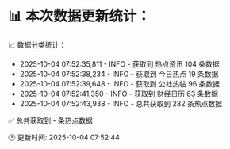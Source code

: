 📊 本次数据更新统计：
==========================

📈 数据分类统计：
- 2025-10-04 07:52:35,811 - INFO - 获取到 热点资讯 104 条数据
- 2025-10-04 07:52:38,234 - INFO - 获取到 今日热点 19 条数据
- 2025-10-04 07:52:39,648 - INFO - 获取到 公社热帖 96 条数据
- 2025-10-04 07:52:41,350 - INFO - 获取到 财经日历 63 条数据
- 2025-10-04 07:52:43,938 - INFO - 总共获取到 282 条热点数据

✅ 总共获取到 - 条热点数据

🕐 更新时间: 2025-10-04 07:52:44
